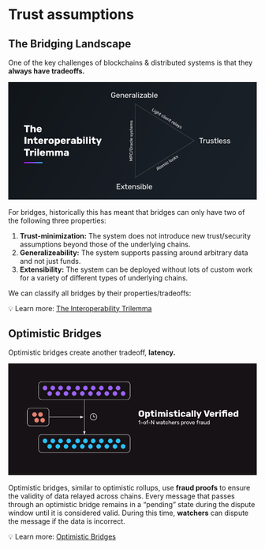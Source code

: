 # Trust assumptions

## The Bridging Landscape

One of the key challenges of blockchains & distributed systems is that they **always have tradeoffs.**

![Interoperability Trilemma](../assets/interop-trilemma.png)

For bridges, historically this has meant that bridges can only have two of the following three properties:

1. **Trust-minimization:** The system does not introduce new trust/security assumptions beyond those of the underlying chains.
2. **Generalizeability:** The system supports passing around arbitrary data and not just funds.
3. **Extensibility:** The system can be deployed without lots of custom work for a variety of different types of underlying chains.

We can classify all bridges by their properties/tradeoffs:

💡 Learn more: [The Interoperability Trilemma](https://blog.connext.network/the-interoperability-trilemma-657c2cf69f17)

## Optimistic Bridges

Optimistic bridges create another tradeoff, **latency.**

![Optimistic Bridges](../assets/optimistic-bridge.png)

Optimistic bridges, similar to optimistic rollups, use **fraud proofs** to ensure the validity of data relayed across chains. Every message that passes through an optimistic bridge remains in a “pending” state during the dispute window until it is considered valid. During this time, **watchers** can dispute the message if the data is incorrect.

💡 Learn more: [Optimistic Bridges](https://blog.connext.network/optimistic-bridges-fb800dc7b0e0)
